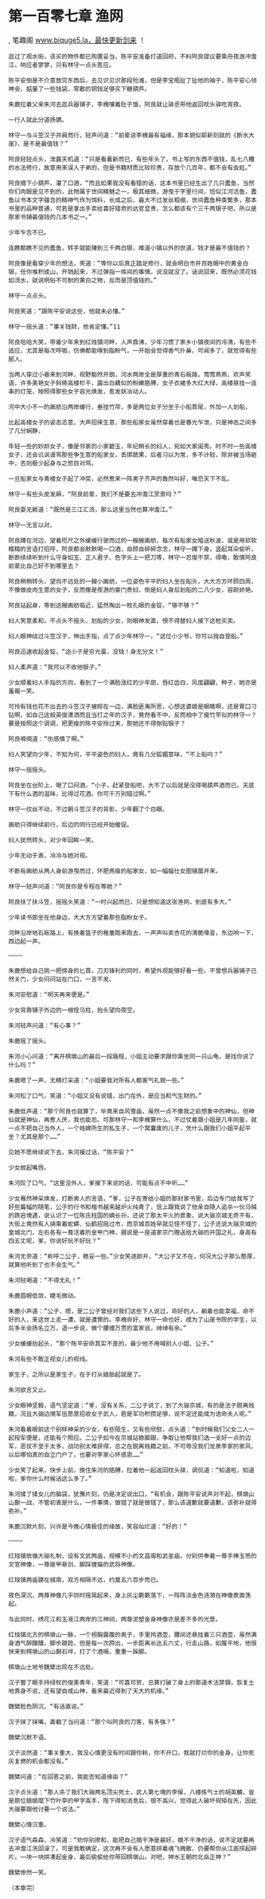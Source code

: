 # 第一百零七章 渔网
, 笔趣阁 www.biquge5.la，最快更新剑来 ！

    逛过了观水街，该买的物件都已购置妥当，陈平安准备打道回府，不料阿良提议要乘舟夜游冲澹江，响应者寥寥，只有林守一点头答应。

    陈平安倒是不介意放完东西后，去见识见识那段险滩，但是李宝瓶扯了扯他的袖子，陈平安心领神会，掂量了一些钱袋，零散的铜钱足够买下糖葫芦。

    朱鹿拉着父亲朱河去逛兵器铺子，李槐嚷着肚子饿，阿良就让驿丞带他返回枕头驿吃宵夜。

    一行人就此分道扬镳。

    林守一与斗笠汉子并肩而行，轻声问道：“前辈说李槐最有福缘，那本貌似崭新刻就的《断水大崖》，是不是最值钱？”

    阿良轻轻点头，泄露天机道：“只是看着新而已，有些年头了，书上写的东西不值钱，乱七八糟的水法修行，故意用来误人子弟的，但是书籍材质比较珍贵，存放个几百年，都不会有虫蛀。”

    阿良摘下小葫芦，灌了口酒，“而且如果我没有看错的话，这本书里已经生出了几只蠹鱼，当然你们肉眼是见不到的，此物属于世间精魅之一，极其细微，游曳于字里行间，恰似江河活鱼，蠹鱼以书本文字蕴含的精神气作为饵料，长成之后，最大不过发丝粗细，世间蠹鱼种类繁多，那本书里的品种普通，可若是拿出手卖给喜好猎奇的达官显贵，怎么都该有个三千两银子吧，所以是那家书铺最值钱的几本书之一。”

    少年乍舌不已。

    连瞧都瞧不见的蠹鱼，转手就能赚到三千两白银，难道小镇以外的世道，钱才是最不值钱的？

    阿良像是看穿少年的想法，笑道：“等你以后真正踏足修行，就会明白市井百姓眼中的黄金白银，任你堆积成山，开销起来，不过弹指一挥间的事情，说没就没了。话说回来，既然必须花钱如流水，就说明俗不可耐的黄白之物，反而是顶值钱的。”

    林守一点点头。

    阿良笑道：“跟陈平安说这些，他就未必懂。”

    林守一摇头道：“事关钱财，他肯定懂。”11

    阿良哈哈大笑，带着少年来到红烛镇河畔，人声鼎沸，少年习惯了家乡小镇夜间的冷清，有些不适应，尤其是每次呼吸，仿佛都能嗅到脂粉气，一开始会觉得香气扑鼻，可闻多了，就觉得有些腻人。

    当两人穿过小巷来到河畔，视野豁然开朗，河水两岸全是厚重的青石板路，莺莺燕燕，欢声笑语，许多美艳女子斜倚高楼栏干，露出白藕似的粉嫩胳膊，女子衣裙多大红大绿，高楼悬挂一连串的灯笼，映照得那些女子容光焕发，愈发妖冶动人。

    河中大小不一的画舫沿两岸缓行，垂挂竹帘，多是两位女子分坐于小船首尾，外加一人划船，

    比起高楼女子的姿态恣意，大声招徕生意，那些船家女虽然穿着也是春光乍泄，只是神态之间多了几分娴静，

    年轻一些的妙龄女子，像是邻家的小家碧玉，年纪稍长的妇人，宛如大家闺秀。时不时一些高楼女子，还会讥讽谩骂那些争生意的船家女，丢掷蔬果，后者习以为常，多不计较，除非被当场砸中，否则极少起身与之怒目对骂。

    一旦船家女与青楼女子起了冲突，必然惹来一阵男子齐声的轰然叫好，唯恐天下不乱。

    林守一有些头皮发麻，“阿良前辈，我们不是要去冲澹江赏景吗？”

    阿良耍无赖道：“既然是三江汇流，那么这里当然也算冲澹江。”

    林守一无言以对。

    阿良蹲在河边，望着咫尺之外缓缓行驶而过的一艘艘画舫，每次有船家女暗送秋波，或是用软软糯糯的言语打招呼，阿良都会默默喝一口酒，自顾自碎碎念念，林守一蹲下身，竖起耳朵偷听，断断续续听到什么守身如玉、正人君子、色字头上一把刀等，林守一忍俊不禁，得嘞，敢情阿良前辈比自己好不到哪里去？

    阿良稍稍转头，望向不远处的一艘小画舫，一位姿色平平的妇人坐在船头，大大方方环顾四周，不像做皮肉生意的女子，反而像是夜游的豪门贵妇，倒是妇人身后划船的二八少女，容颜娇艳。

    阿良站起身，等到这艘画舫临近，猛然掏出一枚扎眼的金锭，“够不够？”

    妇人笑意柔和，不点头不摇头，划船的少女，则眼神发直，恨不得替妇人接下这桩买卖。

    妇人眼神绕过斗笠汉子，伸出手指，点了点少年林守一，“这位小少爷，你可以独自登船。”

    阿良迅速收起金锭，“这小子是穷光蛋，没钱！身无分文！”

    妇人柔声道：“我可以不收他银子。”

    少女顺着妇人手指的方向，看到了一个满脸涨红的少年郎，唇红齿白，风度翩翩，种子，她亦是羞赧一笑。

    可怜有钱也花不出去的斗笠汉子被晾在一边，满脸匪夷所思，心想这婆娘是眼瞎啊，还是胃口刁钻啊，如自己这般英俊潇洒而且当打之年的汉子，竟然看不中，反而相中了瘦竹竿似的林守一？要是按照这个调调，把更瘦的陈平安拎过来，那她还不得倒贴银子？

    阿良喃喃道：“伤感情了啊。”

    妇人笑望向少年，不知为何，平平姿色的妇人，竟有几分狐媚意味，“不上船吗？”

    林守一摇摇头。

    阿良坐在台阶上，喝了口闷酒，“小子，赶紧登船吧，大不了以后就是没得喝葫芦酒而已。天底下有什么酒的滋味，比得过花酒。你可千万别错过啊。”

    林守一纹丝不动，不过朝斗笠汉子的背影，少年翻了个白眼。

    画舫只得继续前行，后边的同行已经开始催促。

    妇人犹然转头，对少年回眸一笑。

    少年无动于衷，冷冷与她对视。

    不断有画舫从两人身前游曳而过，环肥燕瘦的船家女，如一幅幅仕女图铺展开来。

    林守一轻声问道：“阿良你是专程在等她？”

    阿良扶了扶斗笠，摇摇头笑道：“一时兴起而已，只是想知道这张渔网，到底有多大。”

    少年读书郎坐在他身边，大大方方望着那些脂粉女子。

    河畔沿岸地石板路上，有挽着篮子的稚童跑来跑去，一声声叫卖杏花的清脆嗓音，东边响一下，西边起一声。

    ————

    朱鹿想给自己挑一把傍身的匕首，刀刃锋利的同时，希望外观能够好看一些。不曾想兵器铺子已然关门，少女闷闷站在门口，一言不发。

    朱河安慰道：“明天再来便是。”

    少女背靠铺子外边的一根拴马柱，抬头望向夜空。

    朱河轻声问道：“有心事？”

    朱鹿摇了摇头。

    朱河小心问道：“离开棋墩山的最后一段路程，小姐主动要求跟你乘坐同一只山龟，是找你说了什么吗？”

    朱鹿嗯了一声，无精打采道：“小姐要我对所有人都客气礼貌一些。”

    朱河松了口气，笑道：“小姐又没有说错，出门在外，是应当和气生财的。”

    朱鹿低声道：“那个阿良也就算了，毕竟来自风雪庙，虽然一点不像我之前想象中的神仙，但神仙就是神仙，再惹人厌，我也能忍。可那林守一和李槐算什么，不过仗着跟小姐是几年同窗，就一点不把自己当外人，一个贱婢所生的私生子，一个窝囊废的儿子，凭什么跟我们小姐平起平坐？尤其是那个……”

    见她不愿继续说下去，朱河接过话，“陈平安？”

    少女抿起嘴唇。

    朱河叹了口气，“这里没外人，爹接下来说的话，可能有点不中听……”

    少女蓦然神采焕发，打断男人的言语，“爹，公子在寄给小姐的那封家书里，后边专门给我写了好些篇幅的随笔，公子的行书和楷书越来越炉火纯青了，信上跟我说了他亲自随人追杀一伙马贼的跌宕境遇，说认识了一位陈氏柱国的嫡长孙，还说了那太平火的景象，说大骊京城无奇不有，大街上竟然有人骑乘着蛇蟒、仙鹤招摇过市，而京城百姓早就见怪不怪了，公子还说大骊京城的皇城北门，左右各有一尊活着的金甲门神，据说是一座道家宗门赠送给大骊的开国之礼，身高有四五丈呢，爹，你说好玩不好玩？”

    朱河无奈道：“称呼二公子，稳妥一些。”少女笑逐颜开，“大公子又不在，何况大公子那么憨厚，就算他听到了也不会生气。”

    朱河轻喝道：“不得无礼！”

    朱鹿眉眼低敛，睫毛微动。

    朱鹿小声道：“公子，嗯，是二公子曾经对我们这些下人说过，命好的人，躺着也能享福，命不好的人，来这世上走一遭，就是遭罪的。李槐命好，林守一命也好，成为了山崖书院的学生，以后多半会扬名立万，退一步说，做个腰缠万贯的富家翁，绰绰有余。”

    少女缓缓抬起头，“那个陈平安命其实不差的，最少他不用喊别人小姐、公子。”

    朱河有些不敢正视女儿的视线。

    家生子，之所以是家生子，在于打从娘胎起就是了。

    朱河欲言又止。

    少女眼神坚毅，语气坚定道：“爹，没有关系，二公子说了，到了大骊京城，有的是法子脱离贱籍，况且大骊边境军伍愿意招收女子武人，若是军功积攒足够，说不定还能成为诰命夫人呢。”

    朱河看着眼前这个别样神采的少女，有些陌生，又有些欣慰，点头道：“到时候我们父女二人一起投军便是，还能有个照应。二公子如今在京城站稳脚跟，争取让他帮我们选一支好一点的边军，恶仗不至于太多，战功别太难获得，总之在脱离贱籍之前，不可辱没我们龙泉李家的家风，以后哪怕真的自立门户了，也要对李家心怀感恩……”

    少女笑了起来，快步上前，挽住朱河的胳膊，拉着他一起返回枕头驿，调侃道：“知道啦，知道啦，爹你什么时候话这么多了。”

    朱河揉了揉女儿的脑袋，犹豫片刻，仍是决定说出口，“有机会，跟陈平安说声对不起，棋墩山山巅一战，不管初衷是什么，一件事情，做错了就是做错了，那么该道歉就要道歉，该弥补就得弥补。”

    朱鹿沉默片刻，兴许是今晚心情极佳的缘故，笑容灿烂道：“好的！”

    ————

    红烛镇依循大骊礼制，设有文武两庙，规模不小的文昌阁和武圣庙，分别供奉着一尊手捧玉笏的文官神像，一尊披甲悬剑、脚踩狸猫的武将神像。

    红烛镇两庙建在城南，双方相隔不远，约莫五六百步而已。

    夜色深沉，两尊神像几乎同时摇晃起来，身上灰尘簌簌落下，一阵阵淡金色涟漪在神像表面荡起。

    与此同时，绣花江和玉液江两岸的江神祠，两尊泥塑金身神像亦是差不多的光景。

    红烛镇北方的棋墩山一脉，一个袒胸露腹的男子，手里拎酒壶，腰间还悬挂着三只酒壶，虽然满身酒气醉醺醺，脚步踉跄，但是每一次跨出，一步距离长达五六丈，行走山路，如履平地，他很快来到棋墩山的山巅石坪，打了个酒嗝，重重一跺脚。

    棋墩山土地爷魏檗出现在不远处。

    汉子瞥了眼手持绿杖的俊美青年，笑道：“可喜可贺，总算打破了身上的那道术法禁锢，恢复土地真身不说，还有望自成山神，看来最近得到了天大的机缘。”

    魏檗脸色阴沉，“有话直说。”

    汉子抹了抹嘴，直截了当问道：“那个叫阿良的刀客，有多强？”

    魏檗沉默不语。

    汉子淡然道：“事关重大，我没心情更没有时间跟你耗，你不开口，我就打烂你的金身，让你死灰复燃的机会都没有。”

    魏檗问道：“在回答之前，我能否知道缘由？”

    汉子点头道：“那人杀了我们大骊两名顶尖死士，武人第七境的李侯，八楼练气士的胡英麟，皆是那位娘娘麾下竹叶亭的甲字高手，陛下得知消息后，很不高兴，觉得此人破坏规矩在先，因此大骊要跟他讨要一个说法。”

    魏檗心情沉重。

    汉子语气森森，冷笑道：“劝你别掺和，能把自己摘干净是最好，摘不干净的话，说不定就要再去冲澹江洗回澡了。可是我敢确定，这次再不会有人愿意拼着魂飞魄散，仍要帮你从江底捞起碎片，一块一块拼凑起金身，最后偷偷给你带回棋墩山。对吧，神水王朝的北岳正神？”

    魏檗惨然一笑。

    （本章完）